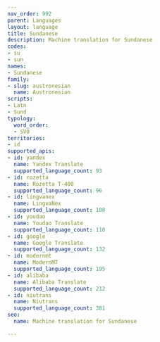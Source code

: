 ```yaml
---
nav_order: 992
parent: Languages
layout: language
title: Sundanese
description: Machine translation for Sundanese
codes:
- su
- sun
names:
- Sundanese
family:
- slug: austronesian
  name: Austronesian
scripts:
- Latn
- Sund
typology:
  word_order:
  - SVO
territories:
- id
supported_apis:
- id: yandex
  name: Yandex Translate
  supported_language_count: 93
- id: rozetta
  name: Rozetta T-400
  supported_language_count: 96
- id: lingvanex
  name: LingvaNex
  supported_language_count: 108
- id: youdao
  name: Youdao Translate
  supported_language_count: 110
- id: google
  name: Google Translate
  supported_language_count: 132
- id: modernmt
  name: ModernMT
  supported_language_count: 195
- id: alibaba
  name: Alibaba Translate
  supported_language_count: 212
- id: niutrans
  name: Niutrans
  supported_language_count: 381
seo:
  name: Machine translation for Sundanese

---
```


